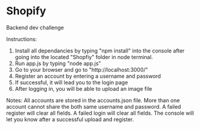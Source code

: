# Shopify
Backend dev challenge

Instructions:

1. Install all dependancies by typing "npm install" into the console after going into the located "Shopfiy" folder in node terminal.
2. Run app.js by typing "node app.js"
3. Go to your browser and go to "http://localhost:3000/"
4. Register an account by entering a username and password
5. If successful, it will lead you to the login page
6. After logging in, you will be able to upload an image file

Notes:
All accounts are stored in the accounts.json file.
More than one account cannot share the both same username and password.
A failed register will clear all fields.
A failed login will clear all fields.
The console will let you know after a successful upload and register.
